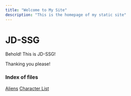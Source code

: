 ```yaml
---
title: "Welcome to My Site"
description: "This is the homepage of my static site"
---
```


# JD-SSG

Behold! This is JD-SSG!

Thanking you please!


### Index of files
 [Aliens](/test.html)
 [Character List](/char.html)

